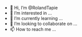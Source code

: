 - 👋 Hi, I’m @RolandTapie
- 👀 I’m interested in ...
- 🌱 I’m currently learning ...
- 💞️ I’m looking to collaborate on ...
- 📫 How to reach me ...

<!---
RolandTapie/RolandTapie is a ✨ special ✨ repository because its `README.md` (this file) appears on your GitHub profile.
You can click the Preview link to take a look at your changes.
--->
